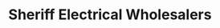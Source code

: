---
title: "Sheriff Electrical Wholesalers"
url: /brisbane/sheriff-electrical-wholesalers/
shop: electrical
---